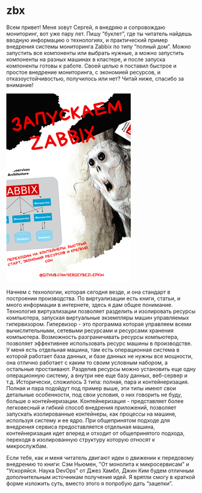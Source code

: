 # zbx

Всем привет!  Меня зовут Сергей, я внедряю и сопровождаю мониторинг, вот уже пару лет. Пишу “буклет”, где ты читатель найдешь вводную информацию о технологиях, и практический пример внедрения системы мониторинга Zabbix по типу “полный дом”. Можно запустить все компоненты или выбрать нужные, а можно запустить компоненты на разных машинах в кластере, и после запуска компоненты готовы к работе. Своей целью я поставил быстрое и простое внедрение мониторинга, с экономией ресурсов, и отказоустойчивостью, получилось или нет? Читай ниже, спасибо за внимание!

![Обложка](images/Cover.png)

Начнем с технологии, которая сегодня везде, и она стандарт в построении производства. По виртуализации есть книги, статьи, и много информации в интернете, здесь я дам общее понимание. Технология виртуализации позволяет разделить и изолировать ресурсы компьютера, запуская виртуальные экземпляры машин управляемых гипервизором. Гипервизор - это программа которая управляем всеми вычислительными, сетевыми ресурсами и ресурсами хранения компьютера. Возможность разграничивать ресурсы компьютера, позволяет эффективнее использовать ресурс машины в производстве. У меня есть отдельная машина, там есть операционная система в которой работает база данных, и базе данных не нужны все мощности, она отлично работает с каким то своим условным набором, а остальные простаивают. Разделив ресурсы можно установить еще одну операционную систему, а внутри нее еще базу данных, веб-сервер и т.д. Исторически, сложилось 3 типа: полная, пара и контейнеризация. Полная и пара подойдут под пример выше, эти типы имеют свои детальные особенности, под свои условия, о них говорить не буду, больше о контейнеризации. Контейнеризация - представляет более легковесный и гибкий способ внедрения приложений, позволяет запускать изолированные контейнеры, как процессы на машине, используя систему и ее ядро. При общепринятом подходе для внедрения сервиса предоставляется отдельная машина, контейнеризация идет вперед и отходит от общепринятого подхода, переходя в изолированную структуру которую относят к микрослужбам. 

Если тебя, как и меня читатель двигают идеи о движении к передовому внедрению то книги: Сэм Ньюмен, "От монолита к микросервисам" и "Ускоряйся. Наука DevOps" от Джез Хамбл, Джин Ким будем отличным дополнительным источникам получения идей. Я врятли смогу в краткой форме изложить суть, вместо этого я попробую дать “зацепки”.

